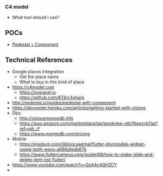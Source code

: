 ### C4 model
- What tool should I use?


## POCs
- [Pedestal + Component](https://github.com/gumberss/LearnLanguages/tree/master/Clojure/POCs/pedestal-components)

## Technical References
- Google places integration
	- Get the place name
	- What to buy in this kind of place
- https://c4model.com
	- https://icepanel.io
	- https://github.com/8T4/c4sharp
- http://pedestal.io/guides/pedestal-with-component
- https://devcenter.heroku.com/articles/getting-started-with-clojure
- Dbs:
	- http://clojuremongodb.info
	- https://aws.amazon.com/marketplace/pp/prodview-otb76awcrb7aa?ref=vdr_rf
	- https://www.mongodb.com/pricing
- Mobile: 
	- https://medium.com/@blog.padmal/flutter-dismissible-widget-swipe-both-ways-a696a1edb67b
	- https://www.fluttercampus.com/guide/68/how-to-make-slide-and-delete-item-list-flutter/
- https://www.youtube.com/watch?v=QzA4c4QHZCY
- 